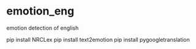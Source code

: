 # emotion_eng
emotion detection of english

pip install NRCLex
pip install text2emotion
pip install pygoogletranslation
